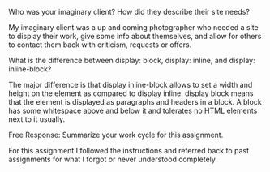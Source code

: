 Who was your imaginary client? How did they describe their site needs?

My imaginary client was a up and coming photographer who needed a site to display their work, give some info about themselves, and allow for others to contact them back with criticism, requests or offers.

What is the difference between display: block, display: inline, and display: inline-block?

The major difference is that display inline-block allows to set a width and height on the element as compared to display inline.
display block means that the element is displayed as paragraphs and headers in a block. A block has some whitespace above and below it and tolerates no HTML elements next to it usually.

Free Response: Summarize your work cycle for this assignment.

For this assignment I followed the instructions and referred back to past assignments for what I forgot or never understood completely. 
